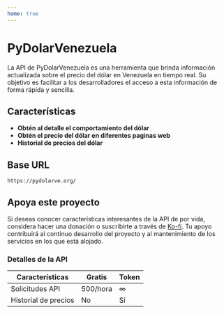 ```yaml
---
home: true
---
```


# PyDolarVenezuela

La API de PyDolarVenezuela es una herramienta que brinda información actualizada sobre el precio del dólar en Venezuela en tiempo real. Su objetivo es facilitar a los desarrolladores el acceso a esta información de forma rápida y sencilla.

## Características

- **Obtén al detalle el comportamiento del dólar**
- **Obtén el precio del dólar en diferentes paginas web**
- **Historial de precios del dólar**

## Base URL

```
https://pydolarve.org/
```

## Apoya este proyecto 

Si deseas conocer características interesantes de la API de por vida, considera hacer una donación o suscribirte a través de [Ko-fi](https://ko-fi.com/fcoagz). Tu apoyo contribuirá al continuo desarrollo del proyecto y al mantenimiento de los servicios en los que está alojado.

### Detalles de la API

| Características | Gratis | Token |
| --------------- | ------ | ------ |
| Solicitudes API | 500/hora | ∞ |
| Historial de precios | No | Sí |